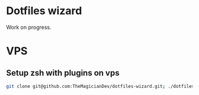 # Dotfiles wizard

Work on progress.


# VPS
## Setup zsh with plugins on vps

```sh
git clone git@github.com:TheMagicianDev/dotfiles-wizard.git; ./dotfiles-wizard/vps/setup-shell;
```
